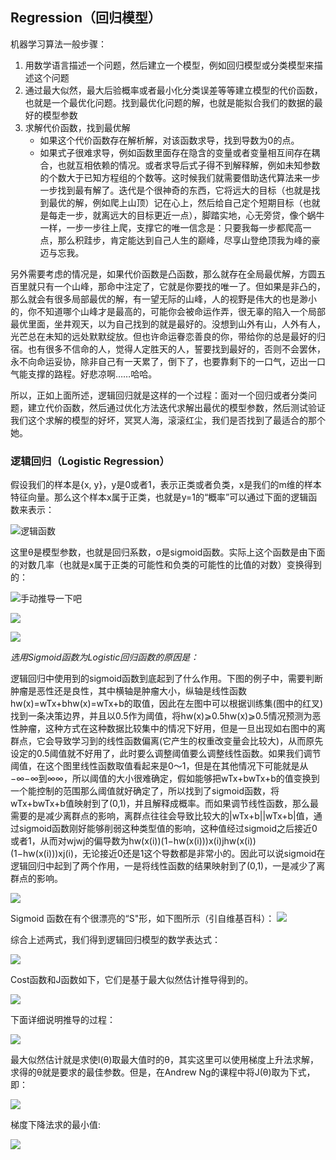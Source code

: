## Regression（回归模型）
机器学习算法一般步骤：

1. 用数学语言描述一个问题，然后建立一个模型，例如回归模型或分类模型来描述这个问题
2. 通过最大似然，最大后验概率或者最小化分类误差等等建立模型的代价函数，也就是一个最优化问题。找到最优化问题的解，也就是能拟合我们的数据的最好的模型参数
3. 求解代价函数，找到最优解
	 - 如果这个代价函数存在解析解，对该函数求导，找到导数为0的点。
	 - 如果式子很难求导，例如函数里面存在隐含的变量或者变量相互间存在耦合，也就互相依赖的情况。或者求导后式子得不到解释解，例如未知参数的个数大于已知方程组的个数等。这时候我们就需要借助迭代算法来一步一步找到最有解了。迭代是个很神奇的东西，它将远大的目标（也就是找到最优的解，例如爬上山顶）记在心上，然后给自己定个短期目标（也就是每走一步，就离远大的目标更近一点），脚踏实地，心无旁贷，像个蜗牛一样，一步一步往上爬，支撑它的唯一信念是：只要我每一步都爬高一点，那么积跬步，肯定能达到自己人生的巅峰，尽享山登绝顶我为峰的豪迈与忘我。


另外需要考虑的情况是，如果代价函数是凸函数，那么就存在全局最优解，方圆五百里就只有一个山峰，那命中注定了，它就是你要找的唯一了。但如果是非凸的，那么就会有很多局部最优的解，有一望无际的山峰，人的视野是伟大的也是渺小的，你不知道哪个山峰才是最高的，可能你会被命运作弄，很无辜的陷入一个局部最优里面，坐井观天，以为自己找到的就是最好的。没想到山外有山，人外有人，光芒总在未知的远处默默绽放。但也许命运眷恋善良的你，带给你的总是最好的归宿。也有很多不信命的人，觉得人定胜天的人，誓要找到最好的，否则不会罢休，永不向命运妥协，除非自己有一天累了，倒下了，也要靠剩下的一口气，迈出一口气能支撑的路程。好悲凉啊……哈哈。

所以，正如上面所述，逻辑回归就是这样的一个过程：面对一个回归或者分类问题，建立代价函数，然后通过优化方法迭代求解出最优的模型参数，然后测试验证我们这个求解的模型的好坏，冥冥人海，滚滚红尘，我们是否找到了最适合的那个她。
        
### 逻辑回归（Logistic Regression）

假设我们的样本是{x, y}，y是0或者1，表示正类或者负类，x是我们的m维的样本特征向量。那么这个样本x属于正类，也就是y=1的“概率”可以通过下面的逻辑函数来表示：
	
![逻辑函数](http://img.blog.csdn.net/20140302234136062?watermark/2/text/aHR0cDovL2Jsb2cuY3Nkbi5uZXQvem91eHkwOQ==/font/5a6L5L2T/fontsize/400/fill/I0JBQkFCMA==/dissolve/70/gravity/SouthEast)

这里θ是模型参数，也就是回归系数，σ是sigmoid函数。实际上这个函数是由下面的对数几率（也就是x属于正类的可能性和负类的可能性的比值的对数）变换得到的：

![手动推导一下吧](http://img.blog.csdn.net/20140302234157953?watermark/2/text/aHR0cDovL2Jsb2cuY3Nkbi5uZXQvem91eHkwOQ==/font/5a6L5L2T/fontsize/400/fill/I0JBQkFCMA==/dissolve/70/gravity/SouthEast)


![](https://pic3.zhimg.com/v2-569e40432a36bb5c6524ec03d501892a_b.png)

![](https://pic1.zhimg.com/v2-56666b6e14927636bd71b71ba81d2e64_b.png)

*选用Sigmoid函数为Logistic回归函数的原因是：*

逻辑回归中使用到的sigmoid函数到底起到了什么作用。下图的例子中，需要判断肿瘤是恶性还是良性，其中横轴是肿瘤大小，纵轴是线性函数hw(x)=wTx+bhw(x)=wTx+b的取值，因此在左图中可以根据训练集(图中的红叉)找到一条决策边界，并且以0.5作为阈值，将hw(x)⩾0.5hw(x)⩾0.5情况预测为恶性肿瘤，这种方式在这种数据比较集中的情况下好用，但是一旦出现如右图中的离群点，它会导致学习到的线性函数偏离(它产生的权重改变量会比较大)，从而原先设定的0.5阈值就不好用了，此时要么调整阈值要么调整线性函数。如果我们调节阈值，在这个图里线性函数取值看起来是0～1，但是在其他情况下可能就是从−∞−∞到∞∞，所以阈值的大小很难确定，假如能够把wTx+bwTx+b的值变换到一个能控制的范围那么阈值就好确定了，所以找到了sigmoid函数，将wTx+bwTx+b值映射到了(0,1)，并且解释成概率。而如果调节线性函数，那么最需要的是减少离群点的影响，离群点往往会导致比较大的|wTx+b||wTx+b|值，通过sigmoid函数刚好能够削弱这种类型值的影响，这种值经过sigmoid之后接近0或者1，从而对wjwj的偏导数为hw(x(i))(1−hw(x(i)))x(i)jhw(x(i))(1−hw(x(i)))xj(i)，无论接近0还是1这个导数都是非常小的。因此可以说sigmoid在逻辑回归中起到了两个作用，一是将线性函数的结果映射到了(0,1)，一是减少了离群点的影响。

![](http://7xkmdr.com1.z0.glb.clouddn.com/lr5.jpg)

Sigmoid 函数在有个很漂亮的“S"形，如下图所示（引自维基百科）：
![](https://pic2.zhimg.com/v2-b6c0a14d298c4857cabc80bb27aecba1_b.png)


综合上述两式，我们得到逻辑回归模型的数学表达式：

![](https://pic2.zhimg.com/v2-8c8064514b0d41ebd9f3222d4fec169d_b.png)

Cost函数和J函数如下，它们是基于最大似然估计推导得到的。

![](https://pic2.zhimg.com/v2-8c8064514b0d41ebd9f3222d4fec169d_b.png)

下面详细说明推导的过程：

![](https://pic4.zhimg.com/v2-2a3c65b90fd23715566dee0420567baf_b.png)

最大似然估计就是求使l(θ)取最大值时的θ，其实这里可以使用梯度上升法求解，求得的θ就是要求的最佳参数。但是，在Andrew Ng的课程中将J(θ)取为下式，即：

![](https://pic1.zhimg.com/v2-36071a33031756d36876df600daaa644_b.png)


梯度下降法求的最小值:

![](https://pic3.zhimg.com/v2-631267a13f028b13e3c75b07a8b963f2_b.png)
